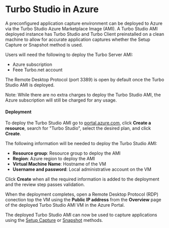 # Turbo Studio in Azure

A preconfigured application capture environment can be deployed to Azure via the Turbo Studio Azure Marketplace Image (AMI). A Turbo Studio AMI deployed instance has Turbo Studio and Turbo Client preinstalled on a clean machine to allow for accurate application captures whether the Setup Capture or Snapshot method is used.

Users will need the following to deploy the Turbo Server AMI:

- Azure subscription
- Feee Turbo.net account

The Remote Desktop Protocol (port 3389) is open by default once the Turbo Studio AMI is deployed. 

Note: While there are no extra charges to deploy the Turbo Studio AMI, the Azure subscription will still be charged for any usage.

#### Deployment

To deploy the Turbo Studio AMI go to [portal.azure.com](https://portal.azure.com "Azure Portal"), click **Create a resource**, search for "Turbo Studio", select the desired plan, and click **Create**.

The following information will be needed to deploy the Turbo Studio AMI:

- **Resource group**: Resource group to deploy the AMI
- **Region**: Azure region to deploy the AMI
- **Virtual Machine Name**: Hostname of the VM
- **Username and password**: Local administrative account on the VM

Click **Create** when all the required information is added to the deployment and the review step passes validation.

When the deployment completes, open a Remote Desktop Protocol (RDP) conection top the VM using the **Public IP address** from the **Overview** page of the deployed Turbo Studio AMI VM in the Azure Portal.

The deployed Turbo Studio AMI can now be used to capture applications using the [Setup Capture](https://app.turbo.net/docs/studio/working-with-turbo-studio/setup-capture "Setup Capture") or [Snapshot](https://app.turbo.net/docs/studio/working-with-turbo-studio/snapshots "Snapshot") methods.
